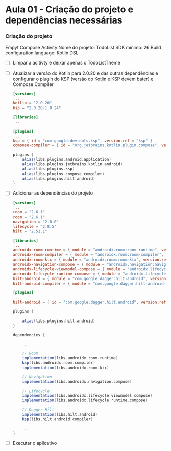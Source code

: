 
# Aula 01 - Criação do projeto e dependências necessárias

### Criação do projeto

Empyt Compose Activity
Nome do projeto: TodoList
SDK mínimo: 26
Build configuration language: Kotlin DSL

- [ ]  Limpar a acitivty e deixar apenas o TodoListTheme
- [ ]  Atualizar a versão do Kotlin para 2.0.20 e das outras dependências e configurar o plugin do KSP (versão do Kotlin e KSP devem bater) e Compose Compiler

   ```toml
   [versions]
   ...
   kotlin = "2.0.20"
   ksp = "2.0.20-1.0.24"
   
   [libraries]
   ...
   
   [plugins]
   ...
   ksp = { id = "com.google.devtools.ksp", version.ref = "ksp" }
   compose-compiler = { id = "org.jetbrains.kotlin.plugin.compose", version.ref = "kotlin" }
   ```

   ```groovy
   plugins {
       alias(libs.plugins.android.application)
       alias(libs.plugins.jetbrains.kotlin.android)
       alias(libs.plugins.ksp)
       alias(libs.plugins.compose.compiler)
       alias(libs.plugins.hilt.android)
   }
   ```

- [ ]  Adicionar as dependências do projeto

   ```toml
   [versions]
   ...
   room = "2.6.1"
   room = "2.6.1"
   navigation = "2.8.0"
   lifecycle = "2.8.5"
   hilt = "2.51.1"
   
   [libraries]
   ...
   androidx-room-runtime = { module = "androidx.room:room-runtime", version.ref = "room" }
   androidx-room-compiler = { module = "androidx.room:room-compiler", version.ref = "room" }
   androidx-room-ktx = { module = "androidx.room:room-ktx", version.ref = "room" }
   androidx-navigation-compose = { module = "androidx.navigation:navigation-compose", version.ref = "navigation" }
   androidx-lifecycle-viewmodel-compose = { module = "androidx.lifecycle:lifecycle-viewmodel-compose", version.ref = "lifecycle" }
   androidx-lifecycle-runtime-compose = { module = "androidx.lifecycle:lifecycle-runtime-compose", version.ref = "lifecycle" }
   hilt-android = { module = "com.google.dagger:hilt-android", version.ref = "hilt" }
   hilt-android-compiler = { module = "com.google.dagger:hilt-android-compiler", version.ref = "hilt" }
   
   [plugins]
   ...
   hilt-android = { id = "com.google.dagger.hilt.android", version.ref = "hilt" }
   
   ```

   ```groovy
   plugins {
       ...
       alias(libs.plugins.hilt.android)
   }
   
   dependencies {
   
       ...
   
       // Room
       implementation(libs.androidx.room.runtime)
       ksp(libs.androidx.room.compiler)
       implementation(libs.androidx.room.ktx)
   
       // Navigation
       implementation(libs.androidx.navigation.compose)
   
       // Lifecycle
       implementation(libs.androidx.lifecycle.viewmodel.compose)
       implementation(libs.androidx.lifecycle.runtime.compose)
   
       // Dagger Hilt
       implementation(libs.hilt.android)
       ksp(libs.hilt.android.compiler)
   
       ...
   }
   ```

- [ ]  Executar o aplicativo